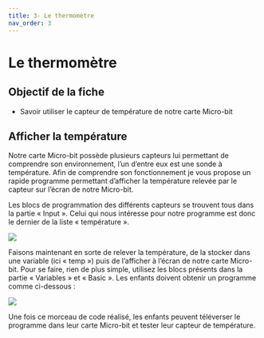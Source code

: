 ```yaml
---
title: 3- Le thermomètre
nav_order: 3
---
```


# Le thermomètre

## Objectif de la fiche

* Savoir utiliser le capteur de température de notre carte Micro-bit

## Afficher la température

Notre carte Micro-bit possède plusieurs capteurs lui permettant de comprendre son environnement, l’un d’entre eux est une sonde à température. Afin de comprendre son fonctionnement je vous propose un rapide programme permettant d’afficher la température relevée par le capteur sur l’écran de notre Micro-bit.

Les blocs de programmation des différents capteurs se trouvent tous dans la partie « Input ». Celui qui nous intéresse pour notre programme est donc le dernier de la liste « température ».

<img src="https://github.com/serresebastien/MicroBit/blob/master/img/thermometre/01.png?raw=true">

Faisons maintenant en sorte de relever la température, de la stocker dans une variable (ici « temp ») puis de l’afficher à l’écran de notre carte Micro-bit.
Pour se faire, rien de plus simple, utilisez les blocs présents dans la partie « Variables » et « Basic ». Les enfants doivent obtenir un programme comme ci-dessous :

<img src="https://github.com/serresebastien/MicroBit/blob/master/img/thermometre/02.png?raw=true">

Une fois ce morceau de code réalisé, les enfants peuvent téléverser le programme dans leur carte Micro-bit et tester leur capteur de température.